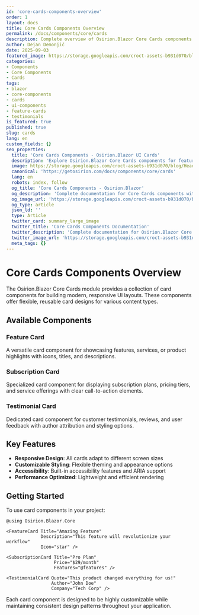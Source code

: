 ```yaml
---
id: 'core-cards-components-overview'
order: 1
layout: docs
title: Core Cards Components Overview
permalink: /docs/components/core/cards
description: Complete overview of Osirion.Blazor Core Cards components including feature cards, subscription cards, and testimonial cards for modern UI layouts.
author: Dejan Demonjić
date: 2025-09-03
featured_image: https://storage.googleapis.com/croct-assets-b931d070/blog/Headless_CMS_within_the_React_framework_3_1_da922d2562/Headless_CMS_within_the_React_framework_3_1_da922d2562.png
categories:
- Components
- Core Components
- Cards
tags:
- blazor
- core-components
- cards
- ui-components
- feature-cards
- testimonials
is_featured: true
published: true
slug: cards
lang: en
custom_fields: {}
seo_properties:
  title: 'Core Cards Components - Osirion.Blazor UI Cards'
  description: 'Explore Osirion.Blazor Core Cards components for feature cards, subscription cards, and testimonial displays.'
  image: https://storage.googleapis.com/croct-assets-b931d070/blog/Headless_CMS_within_the_React_framework_3_1_da922d2562/Headless_CMS_within_the_React_framework_3_1_da922d2562.png
  canonical: 'https://getosirion.com/docs/components/core/cards'
  lang: en
  robots: index, follow
  og_title: 'Core Cards Components - Osirion.Blazor'
  og_description: 'Complete documentation for Core Cards components with feature, subscription, and testimonial cards.'
  og_image_url: 'https://storage.googleapis.com/croct-assets-b931d070/blog/Headless_CMS_within_the_React_framework_3_1_da922d2562/Headless_CMS_within_the_React_framework_3_1_da922d2562.png'
  og_type: article
  json_ld: ''
  type: Article
  twitter_card: summary_large_image
  twitter_title: 'Core Cards Components Documentation'
  twitter_description: 'Complete documentation for Osirion.Blazor Core Cards components.'
  twitter_image_url: 'https://storage.googleapis.com/croct-assets-b931d070/blog/Headless_CMS_within_the_React_framework_3_1_da922d2562/Headless_CMS_within_the_React_framework_3_1_da922d2562.png'
  meta_tags: {}
---
```


# Core Cards Components Overview

The Osirion.Blazor Core Cards module provides a collection of card components for building modern, responsive UI layouts. These components offer flexible, reusable card designs for various content types.

## Available Components

### Feature Card
A versatile card component for showcasing features, services, or product highlights with icons, titles, and descriptions.

### Subscription Card
Specialized card component for displaying subscription plans, pricing tiers, and service offerings with clear call-to-action elements.

### Testimonial Card
Dedicated card component for customer testimonials, reviews, and user feedback with author attribution and styling options.

## Key Features

- **Responsive Design**: All cards adapt to different screen sizes
- **Customizable Styling**: Flexible theming and appearance options
- **Accessibility**: Built-in accessibility features and ARIA support
- **Performance Optimized**: Lightweight and efficient rendering

## Getting Started

To use card components in your project:

```razor
@using Osirion.Blazor.Core

<FeatureCard Title="Amazing Feature" 
             Description="This feature will revolutionize your workflow" 
             Icon="star" />

<SubscriptionCard Title="Pro Plan" 
                  Price="$29/month" 
                  Features="@features" />

<TestimonialCard Quote="This product changed everything for us!" 
                 Author="John Doe" 
                 Company="Tech Corp" />
```

Each card component is designed to be highly customizable while maintaining consistent design patterns throughout your application.
